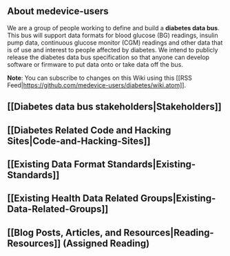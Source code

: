 ## About medevice-users

We are a group of people working to define and build a **diabetes data bus**. This bus will support data formats for blood glucose (BG) readings, insulin pump data, continuous glucose monitor (CGM) readings and other data that is of use and interest to people affected by diabetes. We intend to publicly release the diabetes data bus specification so that anyone can develop software or firmware to put data onto or take data off the bus. 


**Note**: You can subscribe to changes on this Wiki using this [[RSS Feed|https://github.com/medevice-users/diabetes/wiki.atom]].

## [[Diabetes data bus stakeholders|Stakeholders]]

## [[Diabetes Related Code and Hacking Sites|Code-and-Hacking-Sites]]

## [[Existing Data Format Standards|Existing-Standards]]

## [[Existing Health Data Related Groups|Existing-Data-Related-Groups]]

## [[Blog Posts, Articles, and Resources|Reading-Resources]] (Assigned Reading)